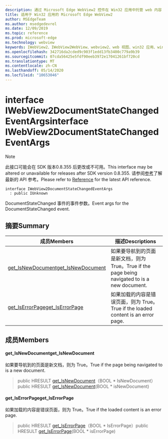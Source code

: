 ```yaml
---
description: 通过 Microsoft Edge WebView2 控件在 Win32 应用中托管 web 内容
title: 适用于 Win32 应用的 Microsoft Edge WebView2
author: MSEdgeTeam
ms.author: msedgedevrel
ms.date: 12/09/2019
ms.topic: reference
ms.prod: microsoft-edge
ms.technology: webview
keywords: IWebView2、IWebView2WebView、webview2、web 视图、win32 应用、win32、edge
ms.openlocfilehash: 342716da2cded9c903f1edd13fb3400c779a9b39
ms.sourcegitcommit: 07cda56425e5fdf90eeb3972e17041261bf720cd
ms.translationtype: MT
ms.contentlocale: zh-CN
ms.lasthandoff: 05/14/2020
ms.locfileid: "10653046"
---
```

# <span data-ttu-id="b2c48-104">interface IWebView2DocumentStateChangedEventArgs</span><span class="sxs-lookup"><span data-stu-id="b2c48-104">interface IWebView2DocumentStateChangedEventArgs</span></span> 

> [!NOTE]
> <span data-ttu-id="b2c48-105">此接口可能会在 SDK 版本0.8.355 后更改或不可用。</span><span class="sxs-lookup"><span data-stu-id="b2c48-105">This interface may be altered or unavailable for releases after SDK version 0.8.355.</span></span> <span data-ttu-id="b2c48-106">请参阅[参考](../../../webview2-api-reference.md)了解最新的 API 参考。</span><span class="sxs-lookup"><span data-stu-id="b2c48-106">Please refer to [Reference](../../../webview2-api-reference.md) for the latest API reference.</span></span>

```
interface IWebView2DocumentStateChangedEventArgs
  : public IUnknown
```

<span data-ttu-id="b2c48-107">DocumentStateChanged 事件的事件参数。</span><span class="sxs-lookup"><span data-stu-id="b2c48-107">Event args for the DocumentStateChanged event.</span></span>

## <span data-ttu-id="b2c48-108">摘要</span><span class="sxs-lookup"><span data-stu-id="b2c48-108">Summary</span></span>

 <span data-ttu-id="b2c48-109">成员</span><span class="sxs-lookup"><span data-stu-id="b2c48-109">Members</span></span>                        | <span data-ttu-id="b2c48-110">描述</span><span class="sxs-lookup"><span data-stu-id="b2c48-110">Descriptions</span></span>
--------------------------------|---------------------------------------------
[<span data-ttu-id="b2c48-111">get_IsNewDocument</span><span class="sxs-lookup"><span data-stu-id="b2c48-111">get_IsNewDocument</span></span>](#get_isnewdocument) | <span data-ttu-id="b2c48-112">如果要导航到的页面是新文档，则为 True。</span><span class="sxs-lookup"><span data-stu-id="b2c48-112">True if the page being navigated to is a new document.</span></span>
[<span data-ttu-id="b2c48-113">get_IsErrorPage</span><span class="sxs-lookup"><span data-stu-id="b2c48-113">get_IsErrorPage</span></span>](#get_iserrorpage) | <span data-ttu-id="b2c48-114">如果加载的内容是错误页面，则为 True。</span><span class="sxs-lookup"><span data-stu-id="b2c48-114">True if the loaded content is an error page.</span></span>

## <span data-ttu-id="b2c48-115">成员</span><span class="sxs-lookup"><span data-stu-id="b2c48-115">Members</span></span>

#### <span data-ttu-id="b2c48-116">get_IsNewDocument</span><span class="sxs-lookup"><span data-stu-id="b2c48-116">get_IsNewDocument</span></span> 

<span data-ttu-id="b2c48-117">如果要导航到的页面是新文档，则为 True。</span><span class="sxs-lookup"><span data-stu-id="b2c48-117">True if the page being navigated to is a new document.</span></span>

> <span data-ttu-id="b2c48-118">public HRESULT [get_IsNewDocument](#get_isnewdocument)（BOOL \* IsNewDocument）</span><span class="sxs-lookup"><span data-stu-id="b2c48-118">public HRESULT [get_IsNewDocument](#get_isnewdocument)(BOOL \* isNewDocument)</span></span>

#### <span data-ttu-id="b2c48-119">get_IsErrorPage</span><span class="sxs-lookup"><span data-stu-id="b2c48-119">get_IsErrorPage</span></span> 

<span data-ttu-id="b2c48-120">如果加载的内容是错误页面，则为 True。</span><span class="sxs-lookup"><span data-stu-id="b2c48-120">True if the loaded content is an error page.</span></span>

> <span data-ttu-id="b2c48-121">public HRESULT [get_IsErrorPage](#get_iserrorpage)（BOOL \* IsErrorPage）</span><span class="sxs-lookup"><span data-stu-id="b2c48-121">public HRESULT [get_IsErrorPage](#get_iserrorpage)(BOOL \* isErrorPage)</span></span>


